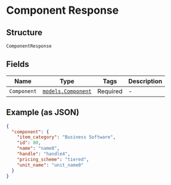 
# Component Response

## Structure

`ComponentResponse`

## Fields

| Name | Type | Tags | Description |
|  --- | --- | --- | --- |
| `Component` | [`models.Component`](../../doc/models/component.md) | Required | - |

## Example (as JSON)

```json
{
  "component": {
    "item_category": "Business Software",
    "id": 80,
    "name": "name8",
    "handle": "handle4",
    "pricing_scheme": "tiered",
    "unit_name": "unit_name0"
  }
}
```

